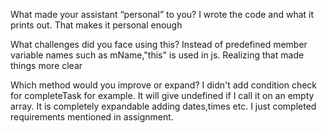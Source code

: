 What made your assistant “personal” to you?
I wrote the code and what it prints out. That makes it personal enough

What challenges did you face using this?
Instead of predefined member variable names such as mName,"this" is used in js. Realizing that made things more clear

Which method would you improve or expand?
I didn't add condition check for completeTask for example. It will give undefined if I call it on an empty array. It is completely expandable adding dates,times etc. I just completed requirements mentioned in assignment.